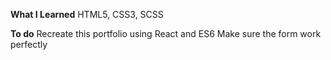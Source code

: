 **What I Learned**
HTML5, CSS3, SCSS

**To do**
Recreate this portfolio using React and ES6
Make sure the form work perfectly
